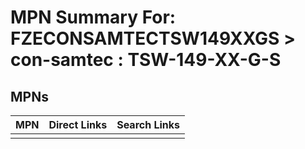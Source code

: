 



# MPN Summary For: FZECONSAMTECTSW149XXGS > con-samtec : TSW-149-XX-G-S

## MPNs
  

|MPN|Direct Links|Search Links|
| :--- | :--- | :--- |
||||
